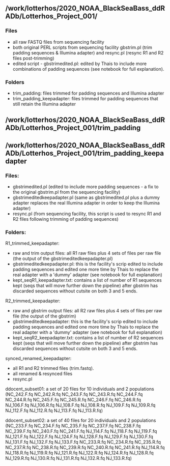 ## /work/lotterhos/2020_NOAA_BlackSeaBass_ddRADb/Lotterhos_Project_001/

### Files
- all raw FASTQ files from sequencing facility  
- both original PERL scripts from sequencing facility gbstrim.pl (trim padding sequences & Illumina adapter) and resync.pl (resync R1 and R2 files post-trimming) 
- edited script - gbstrimedited.pl: edited by Thais to include more combinations of padding sequences (see notebook for full explanation).
  

### Folders
- trim_padding: files trimmed for padding sequences and Illumina adapter 
- trim_padding_keepadapter: files trimmed for padding sequences that still retain the Illumina adapter


## /work/lotterhos/2020_NOAA_BlackSeaBass_ddRADb/Lotterhos_Project_001/trim_padding




## /work/lotterhos/2020_NOAA_BlackSeaBass_ddRADb/Lotterhos_Project_001/trim_padding_keepadapter

### Files:
- gbstrimedited.pl (edited to include more padding sequences - a fix to the original gbstrim.pl from the sequencing facility)
- gbstrimeditedkeepadapter.pl (same as gbstrimedited.pl plus a dummy adapter replaces the real Illumina adapter in order to keep the Illumina adapter)
- resync.pl (from sequencing facility, this script is used to resync R1 and R2 files following trimming of padding sequences)

### Folders:
R1_trimmed_keepadapter: 
 - raw and trim output files: all R1 raw files plus 4 sets of files per raw file (the output of the gbstrimeditedkeepadapter.pl)
 - gbstrimeditedkeepadapter.pl: this is the facility's scrip edited to include padding sequences and edited one more time by Thais to replace the real adapter with a 'dummy' adapter (see notebook for full explanation)
 - kept_seqR1_keepadapter.txt: contains a list of number of R1 sequences kept (seqs that will move further down the pipeline) after gbstrim has discarded sequences without cutsite on both 3 and 5 ends.

R2_trimmed_keepadapter: 
 - raw and gbstrim output files: all R2 raw files plus 4 sets of files per raw file (the output of the gbstrim)
 - gbstrimeditedkeepadapter: this is the facility's scrip edited to include padding sequences and edited one more time by Thais to replace the real adapter with a 'dummy' adapter (see notebook for full explanation)
 - kept_seqR2_keepadapter.txt: contains a list of number of R2 sequences kept (seqs that will move further down the pipeline) after gbstrim has discarded sequences without cutsite on both 3 and 5 ends.

synced_renamed_keepadapter: 
 - all R1 and R2 trimmed files (trim.fastq).   
 - all renamed & resynced files 
 - resync.pl

ddocent_subset01: a set of 20 files for 10 individuals and 2 populations (NC_242.F.fq  NC_242.R.fq  NC_243.F.fq  NC_243.R.fq  NC_244.F.fq  NC_244.R.fq  NC_245.F.fq  NC_245.R.fq  NC_246.F.fq  NC_246.R.fq  NJ_106.F.fq  NJ_106.R.fq  NJ_108.F.fq  NJ_108.R.fq  NJ_109.F.fq  NJ_109.R.fq  NJ_112.F.fq  NJ_112.R.fq  NJ_113.F.fq  NJ_113.R.fq)

ddocent_subset02: a set of 40 files for 20 individuals and 2 populations (NC_233.F.fq  NC_234.F.fq  NC_235.F.fq  NC_237.F.fq  NC_238.F.fq  NC_239.F.fq  NC_240.F.fq  NC_241.F.fq  NJ_114.F.fq  NJ_118.F.fq  NJ_119.F.fq  NJ_121.F.fq  NJ_122.F.fq  NJ_124.F.fq  NJ_128.F.fq  NJ_129.F.fq  NJ_130.F.fq  NJ_131.F.fq  NJ_132.F.fq  NJ_133.F.fq
NC_233.R.fq  NC_234.R.fq  NC_235.R.fq  NC_237.R.fq  NC_238.R.fq  NC_239.R.fq  NC_240.R.fq  NC_241.R.fq  NJ_114.R.fq  NJ_118.R.fq  NJ_119.R.fq  NJ_121.R.fq  NJ_122.R.fq  NJ_124.R.fq  NJ_128.R.fq  NJ_129.R.fq  NJ_130.R.fq  NJ_131.R.fq  NJ_132.R.fq  NJ_133.R.fq)


